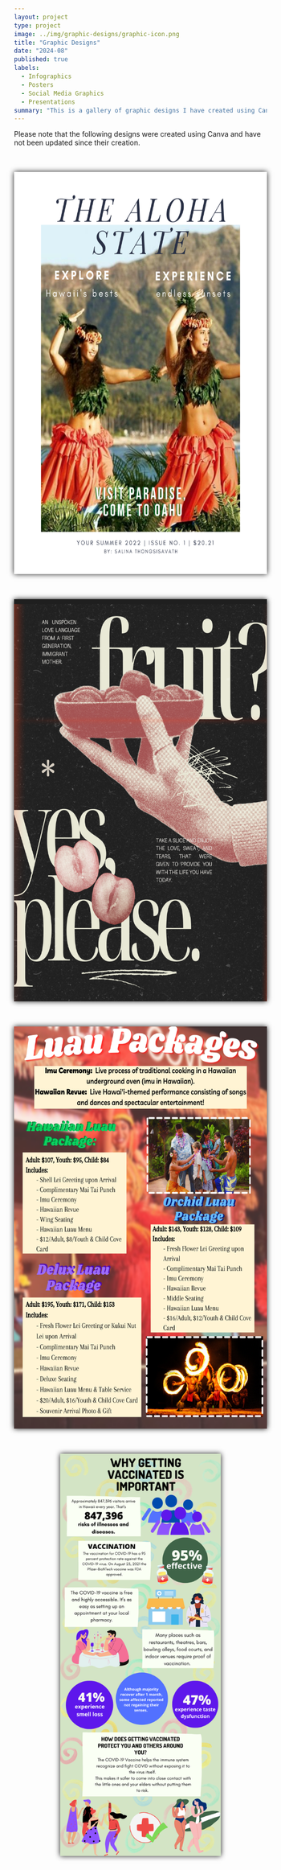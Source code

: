 ```yaml
---
layout: project
type: project
image: ../img/graphic-designs/graphic-icon.png
title: "Graphic Designs"
date: "2024-08"
published: true
labels:
  - Infographics 
  - Posters
  - Social Media Graphics
  - Presentations
summary: "This is a gallery of graphic designs I have created using Canva. These designs showcase my skills in creating visually appealing and engaging graphics for various purposes."
---
```


Please note that the following designs were created using Canva and have not been updated since their creation.


<div class="text-center p-4">
<img class="img-fluid" src="../img/graphic-designs/alohaState.png" width="800px" height="800px" style="margin: 50px auto; display: block; box-shadow: 0 0 10px; width: auto;" alt="picture">
</div>


<img class="img-fluid" src="../img/graphic-designs/unspokenLove.png" width="800px" height="800px" style="margin: 50px auto; display: block; box-shadow: 0 0 10px; width: auto;" alt="picture">

<img class="img-fluid" src="../img/graphic-designs/luau.png" width="800px" height="800px" style="margin: 50px auto; display: block; box-shadow: 0 0 10px; width: auto;" alt="picture">

<img class="img-fluid" src="../img/graphic-designs/vaxInfographic.png" width="800px" height="800px" style="margin: 50px auto; display: block; box-shadow: 0 0 10px; width: auto;" alt="picture">

